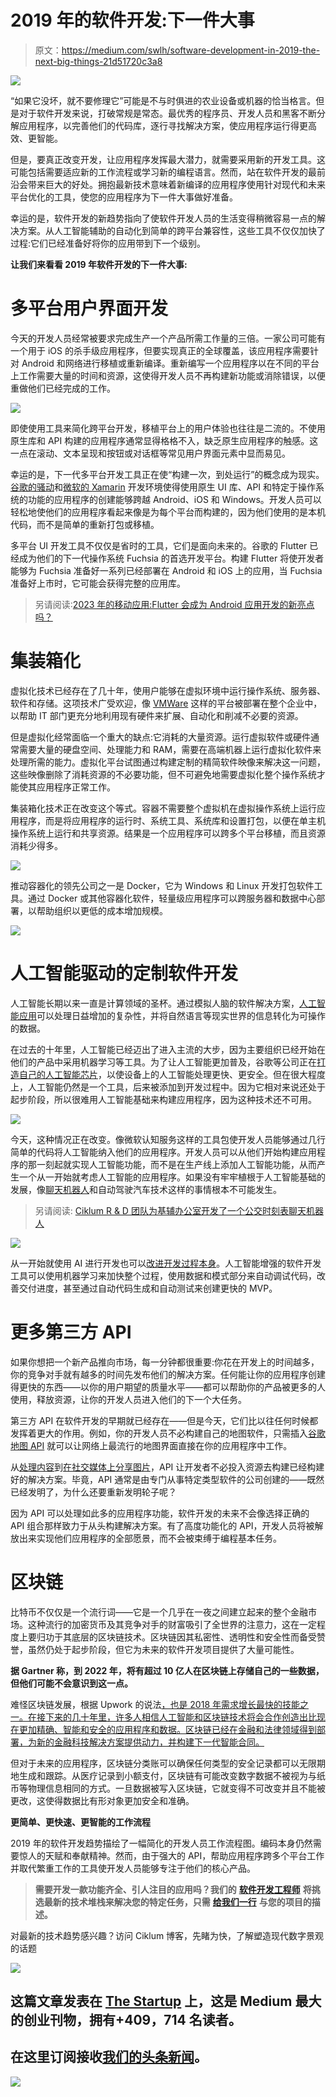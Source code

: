 # 2019 年的软件开发:下一件大事

> 原文：<https://medium.com/swlh/software-development-in-2019-the-next-big-things-21d51720c3a8>

![](img/bb90bdcf13eb8890ffdde208cbab82b4.png)

“如果它没坏，就不要修理它”可能是不与时俱进的农业设备或机器的恰当格言。但是对于软件开发来说，打破常规是常态。最优秀的程序员、开发人员和黑客不断分解应用程序，以完善他们的代码库，逐行寻找解决方案，使应用程序运行得更高效、更智能。

但是，要真正改变开发，让应用程序发挥最大潜力，就需要采用新的开发工具。这可能包括需要适应新的工作流程或学习新的编程语言。然而，站在软件开发的最前沿会带来巨大的好处。拥抱最新技术意味着新编译的应用程序使用针对现代和未来平台优化的工具，使您的应用程序为下一件大事做好准备。

幸运的是，软件开发的新趋势指向了使软件开发人员的生活变得稍微容易一点的解决方案。从人工智能辅助的自动化到简单的跨平台兼容性，这些工具不仅仅加快了过程:它们已经准备好将你的应用带到下一个级别。

**让我们来看看 2019 年软件开发的下一件大事:**

# 多平台用户界面开发

今天的开发人员经常被要求完成生产一个产品所需工作量的三倍。一家公司可能有一个用于 iOS 的杀手级应用程序，但要实现真正的全球覆盖，该应用程序需要针对 Android 和网络进行移植或重新编译。重新编写一个应用程序以在不同的平台上工作需要大量的时间和资源，这使得开发人员不再构建新功能或消除错误，以便重做他们已经完成的工作。

![](img/8870094c36f80a635a76a1b48746490d.png)

即使使用工具来简化跨平台开发，移植平台上的用户体验也往往是二流的。不使用原生库和 API 构建的应用程序通常显得格格不入，缺乏原生应用程序的触感。这一点在滚动、文本呈现和按钮或对话框等常见用户界面元素中显而易见。

幸运的是，下一代多平台开发工具正在使“构建一次，到处运行”的概念成为现实。[谷歌的骚动](https://flutter.io/)和[微软的 Xamarin](https://visualstudio.microsoft.com/xamarin/) 开发环境使得使用原生 UI 库、API 和特定于操作系统的功能的应用程序的创建能够跨越 Android、iOS 和 Windows。开发人员可以轻松地使他们的应用程序看起来像是为每个平台而构建的，因为他们使用的是本机代码，而不是简单的重新打包或移植。

多平台 UI 开发工具不仅仅是省时的工具，它们是面向未来的。谷歌的 Flutter 已经成为他们的下一代操作系统 Fuchsia 的首选开发平台。构建 Flutter 将使开发者能够为 Fuchsia 准备好一系列已经部署在 Android 和 iOS 上的应用，当 Fuchsia 准备好上市时，它可能会获得完整的应用库。

> 另请阅读:[2023 年的移动应用:Flutter 会成为 Android 应用开发的新亮点吗？](https://www.ciklum.com/blog/mobile-apps-in-2023-will-flutter-become-the-new-black-for-android-app-development/)

# 集装箱化

虚拟化技术已经存在了几十年，使用户能够在虚拟环境中运行操作系统、服务器、软件和存储。这项技术广受欢迎，像 [VMWare](https://www.vmware.com/) 这样的平台被部署在整个企业中，以帮助 IT 部门更充分地利用现有硬件来扩展、自动化和削减不必要的资源。

但是虚拟化经常面临一个重大的缺点:它消耗的大量资源。运行虚拟软件或硬件通常需要大量的硬盘空间、处理能力和 RAM，需要在高端机器上运行虚拟化软件来处理所需的能力。虚拟化平台试图通过构建定制的精简软件映像来解决这一问题，这些映像删除了消耗资源的不必要功能，但不可避免地需要虚拟化整个操作系统才能使其应用程序正常工作。

集装箱化技术正在改变这个等式。容器不需要整个虚拟机在虚拟操作系统上运行应用程序，而是将应用程序的运行时、系统工具、系统库和设置打包，以便在单主机操作系统上运行和共享资源。结果是一个应用程序可以跨多个平台移植，而且资源消耗少得多。

![](img/36cf75e9a9e7886f2b1427663747c7c6.png)

推动容器化的领先公司之一是 Docker，它为 Windows 和 Linux 开发打包软件工具。通过 Docker 或其他容器化软件，轻量级应用程序可以跨服务器和数据中心部署，以帮助组织以更低的成本增加规模。

![](img/b681ab0092f64360bf5c5e4f1ab72969.png)

# 人工智能驱动的定制软件开发

人工智能长期以来一直是计算领域的圣杯。通过模拟人脑的软件解决方案，[人工智能应用](https://www.ciklum.com/our-expertise/rd/)可以处理日益增加的复杂性，并将自然语言等现实世界的信息转化为可操作的数据。

在过去的十年里，人工智能已经迈出了进入主流的大步，因为主要组织已经开始在他们的产品中采用机器学习等工具。为了让人工智能更加普及，谷歌等公司正在[打造自己的人工智能芯片](https://www.theverge.com/2018/7/26/17616140/google-edge-tpu-on-device-ai-machine-learning-devkit)，以使设备上的人工智能处理更快、更安全。但在很大程度上，人工智能仍然是一个工具，后来被添加到开发过程中。因为它相对来说还处于起步阶段，所以很难用人工智能基础来构建应用程序，因为这种技术还不可用。

![](img/b3b80048e8bbfa2784c4c45e57ce435b.png)

今天，这种情况正在改变。像微软认知服务这样的工具包使开发人员能够通过几行简单的代码将人工智能纳入他们的应用程序。开发人员可以从他们开始构建应用程序的那一刻起就实现人工智能功能，而不是在生产线上添加人工智能功能，从而产生一个从一开始就考虑人工智能的应用程序。如果没有牢牢植根于人工智能基础的发展，像[聊天机器人](https://www.ciklum.com/our-expertise/chatbot-development/)和自动驾驶汽车技术这样的事情根本不可能发生。

> 另请阅读: [Ciklum R & D 团队为基辅办公室开发了一个公交时刻表聊天机器人](https://www.ciklum.com/blog/ciklum-rd-team-builds-a-bus-schedule-chatbot-for-kyiv-office/)

![](img/a97444fb06e4626c7553d73e5be68a47.png)

从一开始就使用 AI 进行开发也可以[改进开发过程本身](https://jaxenter.com/ai-change-development-processes-148462.html)。人工智能增强的软件开发工具可以使用机器学习来加快整个过程，使用数据和模式部分来自动调试代码，改善交付进度，甚至通过自动代码生成和自动测试来创建更快的 MVP。

# 更多第三方 API

如果你想把一个新产品推向市场，每一分钟都很重要:你花在开发上的时间越多，你的竞争对手就有越多的时间先发布他们的解决方案。任何能让你的应用程序创建得更快的东西——以你的用户期望的质量水平——都可以帮助你的产品被更多的人使用，释放资源，让你的开发人员进入他们的下一个大任务。

第三方 API 在软件开发的早期就已经存在——但是今天，它们比以往任何时候都发挥着更大的作用。例如，你的开发人员不必构建自己的地图软件，只需插入[谷歌地图 API](https://developers.google.com/maps/documentation/) 就可以让网络上最流行的地图界面直接在你的应用程序中工作。

从[处理内容](https://www.filestack.com/)到[在社交媒体上分享图片](https://developer.twitter.com/en/docs/tweets/data-dictionary/overview/tweet-object.html)，API 让开发者不必投入资源去构建已经构建好的解决方案。毕竟，API 通常是由专门从事特定类型软件的公司创建的——既然已经发明了，为什么还要重新发明轮子呢？

因为 API 可以处理如此多的应用程序功能，软件开发的未来不会像选择正确的 API 组合那样致力于从头构建解决方案。有了高度功能化的 API，开发人员将被解放出来实现他们应用程序的全部愿景，而不会被束缚于编程基本任务。

# 区块链

比特币不仅仅是一个流行词——它是一个几乎在一夜之间建立起来的整个金融市场。这种流行的加密货币及其竞争对手的财富吸引了全世界的注意力，这在一定程度上要归功于其底层的区块链技术。区块链因其私密性、透明性和安全性而备受赞誉，虽然仍处于起步阶段，但它为未来的软件开发项目提供了大量可能性。

**据 Gartner 称，到 2022 年，将有超过 10 亿人在区块链上存储自己的一些数据，但他们可能不会意识到这一点。**

难怪区块链发展，根据 Upwork 的说法[，也是 2018 年需求增长最快的技能之一。在接下来的几十年里，许多人相信人工智能和区块链技术将会合作创造出比现在更加精确、智能和安全的应用程序和数据。区块链已经在金融和法律领域得到部署，为新的金融科技解决方案提供动力，并构建下一代智能合同。](http://www.upwork.com/blog/2018/05/fastest-growing-skills-upwork-q1-2018/)

但对于未来的应用程序，区块链分类账可以确保任何类型的安全记录都可以无限期地生成和跟踪。从医疗记录到小额支付，区块链有可能改变数字数据不被视为与纸币等物理信息相同的方式。一旦数据被写入区块链，它就变得不可改变并且不能被更改，这使得数据比有形对象更加安全和准确。

**更简单、更快速、更智能的工作流程**

2019 年的软件开发趋势描绘了一幅简化的开发人员工作流程图。编码本身仍然需要惊人的天赋和奉献精神。然而，由于强大的 API，帮助应用程序跨多个平台工作并取代繁重工作的工具使开发人员能够专注于他们的核心产品。

> **需要开发一款功能齐全、引人注目的应用吗？我们的** [**软件开发工程师**](https://www.ciklum.com/our-expertise/application-development/) **将挑选最新的技术堆栈来解决您的特定任务，只需** [**给我们一行**](https://www.ciklum.com/contact-us/) **与您的项目的描述。**

对最新的技术趋势感兴趣？访问 Ciklum 博客，先睹为快，了解塑造现代数字景观的话题

[![](img/308a8d84fb9b2fab43d66c117fcc4bb4.png)](https://medium.com/swlh)

## 这篇文章发表在 [The Startup](https://medium.com/swlh) 上，这是 Medium 最大的创业刊物，拥有+409，714 名读者。

## 在这里订阅接收[我们的头条新闻](http://growthsupply.com/the-startup-newsletter/)。

[![](img/b0164736ea17a63403e660de5dedf91a.png)](https://medium.com/swlh)